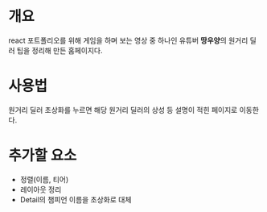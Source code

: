 # 개요
react 포트폴리오를 위해 게임을 하며 보는 영상 중 하나인 유튜버 **땅우양**의 원거리 딜러 팁을 정리해 만든 홈페이지다.

# 사용법
원거리 딜러 초상화를 누르면 해당 원거리 딜러의 상성 등 설명이 적힌 페이지로 이동한다.

# 추가할 요소
- 정렬(이름, 티어)
- 레이아웃 정리
- Detail의 챔피언 이름을 초상화로 대체
